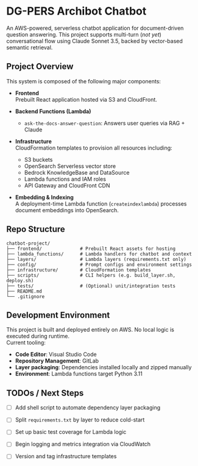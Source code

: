 # DG-PERS Archibot Chatbot

An AWS-powered, serverless chatbot application for document-driven question answering. This project supports multi-turn (_not yet_) conversational flow using Claude Sonnet 3.5, backed by vector-based semantic retrieval.

## Project Overview

This system is composed of the following major components:

- **Frontend**  
  Prebuilt React application hosted via S3 and CloudFront.

- **Backend Functions (Lambda)**  
  - `ask-the-docs-answer-question`: Answers user queries via RAG + Claude  

- **Infrastructure**  
  CloudFormation templates to provision all resources including:
  - S3 buckets  
  - OpenSearch Serverless vector store  
  - Bedrock KnowledgeBase and DataSource  
  - Lambda functions and IAM roles  
  - API Gateway and CloudFront CDN

- **Embedding & Indexing**  
  A deployment-time Lambda function (`createindexlambda`) processes document embeddings into OpenSearch.

## Repo Structure

```plaintext
chatbot-project/
├── frontend/              # Prebuilt React assets for hosting
├── lambda_functions/      # Lambda handlers for chatbot and context
├── layers/                # Lambda layers (requirements.txt only)
├── config/                # Prompt configs and environment settings
├── infrastructure/        # CloudFormation templates
├── scripts/               # CLI helpers (e.g. build_layer.sh, deploy.sh)
├── tests/                 # (Optional) unit/integration tests
├── README.md
└── .gitignore
```

## Development Environment

This project is built and deployed entirely on AWS. No local logic is executed during runtime.  
Current tooling:

- **Code Editor**: Visual Studio Code  
- **Repository Management**: GitLab  
- **Layer packaging**: Dependencies installed locally and zipped manually  
- **Environment**: Lambda functions target Python 3.11

## TODOs / Next Steps

- [ ] Add shell script to automate dependency layer packaging  
- [ ] Split `requirements.txt` by layer to reduce cold-start  
- [ ] Set up basic test coverage for Lambda logic  
- [ ] Begin logging and metrics integration via CloudWatch  
- [ ] Version and tag infrastructure templates


